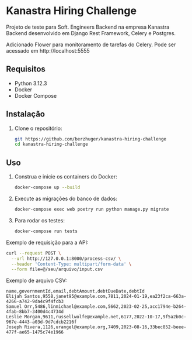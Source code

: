 # Kanastra Hiring Challenge

Projeto de teste para Soft. Engineers Backend na empresa Kanastra
Backend desenvolvido em Django Rest Framework, Celery e Postgres.

Adicionado Flower para monitoramento de tarefas do Celery.
Pode ser acessado em http://localhost:5555


## Requisitos

- Python 3.12.3
- Docker
- Docker Compose

## Instalação

1. Clone o repositório:
   ```sh
   git https://github.com/berzhuger/kanastra-hiring-challenge
   cd kanastra-hiring-challenge
   ```

## Uso

1. Construa e inicie os containers do Docker:
   ```sh
   docker-compose up --build
   ```

2. Execute as migrações do banco de dados:
   ```sh
   docker-compose exec web poetry run python manage.py migrate
   ```

3. Para rodar os testes:
   ```sh
   docker-compose run tests
   ```

Exemplo de requisição para a API:

```sh
curl --request POST \
  --url http://127.0.0.1:8000/process-csv/ \
  --header 'Content-Type: multipart/form-data' \
  --form file=@/seu/arquivo/input.csv
```
Exemplo de arquivo CSV:

```csv
name,governmentId,email,debtAmount,debtDueDate,debtId
Elijah Santos,9558,janet95@example.com,7811,2024-01-19,ea23f2ca-663a-4266-a742-9da4c9f4fcb3
Samuel Orr,5486,linmichael@example.com,5662,2023-02-25,acc1794e-b264-4fab-8bb7-3400d4c4734d
Leslie Morgan,9611,russellwolfe@example.net,6177,2022-10-17,9f5a2b0c-967e-4443-a03d-9d7cdcb2216f
Joseph Rivera,1126,urangel@example.org,7409,2023-08-16,33bec852-beee-477f-ae65-1475c74e1966
```
